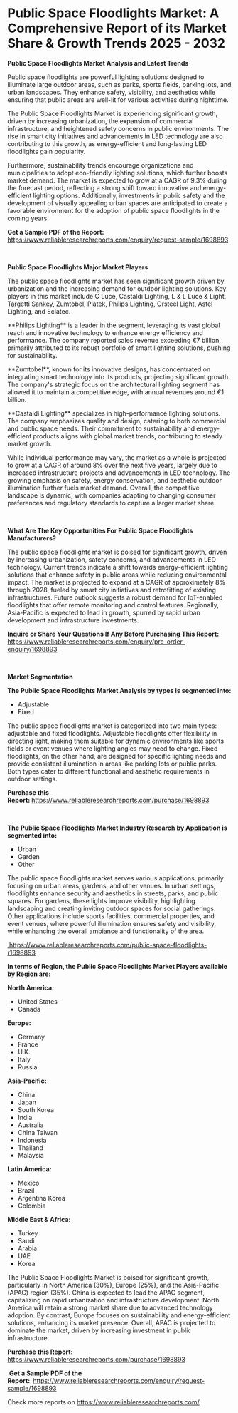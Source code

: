 <p><h1>Public Space Floodlights Market: A Comprehensive Report of its Market Share & Growth Trends 2025 - 2032</h1></p><p><strong>Public Space Floodlights Market Analysis and Latest Trends</strong></p>
<p><p>Public space floodlights are powerful lighting solutions designed to illuminate large outdoor areas, such as parks, sports fields, parking lots, and urban landscapes. They enhance safety, visibility, and aesthetics while ensuring that public areas are well-lit for various activities during nighttime. </p><p>The Public Space Floodlights Market is experiencing significant growth, driven by increasing urbanization, the expansion of commercial infrastructure, and heightened safety concerns in public environments. The rise in smart city initiatives and advancements in LED technology are also contributing to this growth, as energy-efficient and long-lasting LED floodlights gain popularity. </p><p>Furthermore, sustainability trends encourage organizations and municipalities to adopt eco-friendly lighting solutions, which further boosts market demand. The market is expected to grow at a CAGR of 9.3% during the forecast period, reflecting a strong shift toward innovative and energy-efficient lighting options. Additionally, investments in public safety and the development of visually appealing urban spaces are anticipated to create a favorable environment for the adoption of public space floodlights in the coming years.</p></p>
<p><strong>Get a Sample PDF of the Report:&nbsp;</strong> <a href="https://www.reliableresearchreports.com/enquiry/request-sample/1698893?utm_campaign=2215&utm_medium=2&utm_source=Github&utm_content=ia&utm_term=27032025&utm_id=public-space-floodlights">https://www.reliableresearchreports.com/enquiry/request-sample/1698893</a></p>
<p>&nbsp;</p>
<p><strong>Public Space Floodlights Major Market Players</strong></p>
<p><p>The public space floodlights market has seen significant growth driven by urbanization and the increasing demand for outdoor lighting solutions. Key players in this market include C Luce, Castaldi Lighting, L & L Luce & Light, Targetti Sankey, Zumtobel, Platek, Philips Lighting, Orsteel Light, Astel Lighting, and Eclatec. </p><p>**Philips Lighting** is a leader in the segment, leveraging its vast global reach and innovative technology to enhance energy efficiency and performance. The company reported sales revenue exceeding €7 billion, primarily attributed to its robust portfolio of smart lighting solutions, pushing for sustainability.</p><p>**Zumtobel**, known for its innovative designs, has concentrated on integrating smart technology into its products, projecting significant growth. The company's strategic focus on the architectural lighting segment has allowed it to maintain a competitive edge, with annual revenues around €1 billion.</p><p>**Castaldi Lighting** specializes in high-performance lighting solutions. The company emphasizes quality and design, catering to both commercial and public space needs. Their commitment to sustainability and energy-efficient products aligns with global market trends, contributing to steady market growth.</p><p>While individual performance may vary, the market as a whole is projected to grow at a CAGR of around 8% over the next five years, largely due to increased infrastructure projects and advancements in LED technology. The growing emphasis on safety, energy conservation, and aesthetic outdoor illumination further fuels market demand. Overall, the competitive landscape is dynamic, with companies adapting to changing consumer preferences and regulatory standards to capture a larger market share.</p></p>
<p>&nbsp;</p>
<p><strong>What Are The Key Opportunities For Public Space Floodlights Manufacturers?</strong></p>
<p><p>The public space floodlights market is poised for significant growth, driven by increasing urbanization, safety concerns, and advancements in LED technology. Current trends indicate a shift towards energy-efficient lighting solutions that enhance safety in public areas while reducing environmental impact. The market is projected to expand at a CAGR of approximately 8% through 2028, fueled by smart city initiatives and retrofitting of existing infrastructures. Future outlook suggests a robust demand for IoT-enabled floodlights that offer remote monitoring and control features. Regionally, Asia-Pacific is expected to lead in growth, spurred by rapid urban development and infrastructure investments.</p></p>
<p><strong>Inquire or Share Your Questions If Any Before Purchasing This Report:</strong> <a href="https://www.reliableresearchreports.com/enquiry/pre-order-enquiry/1698893?utm_campaign=2215&utm_medium=2&utm_source=Github&utm_content=ia&utm_term=27032025&utm_id=public-space-floodlights">https://www.reliableresearchreports.com/enquiry/pre-order-enquiry/1698893</a></p>
<p>&nbsp;</p>
<p><strong>Market Segmentation</strong></p>
<p><strong>The Public Space Floodlights Market Analysis by types is segmented into:</strong></p>
<p><ul><li>Adjustable</li><li>Fixed</li></ul></p>
<p><p>The public space floodlights market is categorized into two main types: adjustable and fixed floodlights. Adjustable floodlights offer flexibility in directing light, making them suitable for dynamic environments like sports fields or event venues where lighting angles may need to change. Fixed floodlights, on the other hand, are designed for specific lighting needs and provide consistent illumination in areas like parking lots or public parks. Both types cater to different functional and aesthetic requirements in outdoor settings.</p></p>
<p><strong>Purchase this Report:&nbsp;</strong><a href="https://www.reliableresearchreports.com/purchase/1698893?utm_campaign=2215&utm_medium=2&utm_source=Github&utm_content=ia&utm_term=27032025&utm_id=public-space-floodlights">https://www.reliableresearchreports.com/purchase/1698893</a></p>
<p>&nbsp;</p>
<p><strong>The Public Space Floodlights Market Industry Research by Application is segmented into:</strong></p>
<p><ul><li>Urban</li><li>Garden</li><li>Other</li></ul></p>
<p><p>The public space floodlights market serves various applications, primarily focusing on urban areas, gardens, and other venues. In urban settings, floodlights enhance security and aesthetics in streets, parks, and public squares. For gardens, these lights improve visibility, highlighting landscaping and creating inviting outdoor spaces for social gatherings. Other applications include sports facilities, commercial properties, and event venues, where powerful illumination ensures safety and visibility, while enhancing the overall ambiance and functionality of the area.</p></p>
<p><a href="https://www.reliableresearchreports.com/public-space-floodlights-r1698893?utm_campaign=2215&utm_medium=2&utm_source=Github&utm_content=ia&utm_term=27032025&utm_id=public-space-floodlights">&nbsp;https://www.reliableresearchreports.com/public-space-floodlights-r1698893</a></p>
<p><strong>In terms of Region, the Public Space Floodlights Market Players available by Region are:</strong></p>
<p>
    <p> <strong> North America: </strong>
        <ul>
            <li>United States</li>
            <li>Canada</li>
        </ul>
        </p> 
    <p> <strong> Europe: </strong>
        <ul>
            <li>Germany</li>
            <li>France</li>
            <li>U.K.</li>
            <li>Italy</li>
            <li>Russia</li>
        </ul>
        </p> 
    <p> <strong> Asia-Pacific: </strong>
        <ul>
            <li>China</li>
            <li>Japan</li>
            <li>South Korea</li>
            <li>India</li>
            <li>Australia</li>
            <li>China Taiwan</li>
            <li>Indonesia</li>
            <li>Thailand</li>
            <li>Malaysia</li>
        </ul>
        </p> 
    <p> <strong> Latin America: </strong>
        <ul>
            <li>Mexico</li>
            <li>Brazil</li>
            <li>Argentina Korea</li>
            <li>Colombia</li>
        </ul>
        </p> 
    <p> <strong> Middle East & Africa: </strong>
        <ul>
            <li>Turkey</li>
            <li>Saudi</li>
            <li>Arabia</li>
            <li>UAE</li>
            <li>Korea</li>
        </ul>
    </p>
    </p>
<p><p>The Public Space Floodlights Market is poised for significant growth, particularly in North America (30%), Europe (25%), and the Asia-Pacific (APAC) region (35%). China is expected to lead the APAC segment, capitalizing on rapid urbanization and infrastructure development. North America will retain a strong market share due to advanced technology adoption. By contrast, Europe focuses on sustainability and energy-efficient solutions, enhancing its market presence. Overall, APAC is projected to dominate the market, driven by increasing investment in public infrastructure.</p></p>
<p><strong>Purchase this Report: </strong><a href="https://www.reliableresearchreports.com/purchase/1698893?utm_campaign=2215&utm_medium=2&utm_source=Github&utm_content=ia&utm_term=27032025&utm_id=public-space-floodlights">https://www.reliableresearchreports.com/purchase/1698893</a></p>
<p>&nbsp;<strong>Get a Sample PDF of the Report:&nbsp;&nbsp;</strong><a href="https://www.reliableresearchreports.com/enquiry/request-sample/1698893?utm_campaign=2215&utm_medium=2&utm_source=Github&utm_content=ia&utm_term=27032025&utm_id=public-space-floodlights">https://www.reliableresearchreports.com/enquiry/request-sample/1698893</a></p>
<p><strong></strong></p>
<p>Check more reports on <a href="https://www.reliableresearchreports.com/?utm_campaign=2215&utm_medium=2&utm_source=Github&utm_content=ia&utm_term=27032025&utm_id=public-space-floodlights">https://www.reliableresearchreports.com/</a></p>